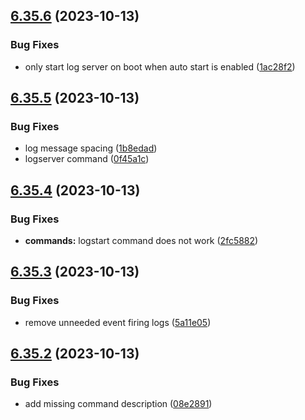 ## [6.35.6](https://github.com/onesoft-sudo/sudobot/compare/v6.35.5...v6.35.6) (2023-10-13)


### Bug Fixes

* only start log server on boot when auto start is enabled ([1ac28f2](https://github.com/onesoft-sudo/sudobot/commit/1ac28f23172294f6af0652349b64663c62c11e87))



## [6.35.5](https://github.com/onesoft-sudo/sudobot/compare/v6.35.4...v6.35.5) (2023-10-13)


### Bug Fixes

* log message spacing ([1b8edad](https://github.com/onesoft-sudo/sudobot/commit/1b8edadc083ebec950c45d39c636087d15890ef1))
* logserver command ([0f45a1c](https://github.com/onesoft-sudo/sudobot/commit/0f45a1c9308babb3590601bb04d9e37ae03e5850))



## [6.35.4](https://github.com/onesoft-sudo/sudobot/compare/v6.35.3...v6.35.4) (2023-10-13)


### Bug Fixes

* **commands:** logstart command does not work ([2fc5882](https://github.com/onesoft-sudo/sudobot/commit/2fc5882edddcb51b0a9e7c349fae27fe8b402b06))



## [6.35.3](https://github.com/onesoft-sudo/sudobot/compare/v6.35.2...v6.35.3) (2023-10-13)


### Bug Fixes

* remove unneeded event firing logs ([5a11e05](https://github.com/onesoft-sudo/sudobot/commit/5a11e05e919b9c9d1e77f4b90b285c7d2c16c620))



## [6.35.2](https://github.com/onesoft-sudo/sudobot/compare/v6.35.1...v6.35.2) (2023-10-13)


### Bug Fixes

* add missing command description ([08e2891](https://github.com/onesoft-sudo/sudobot/commit/08e28913f4aba7db8655665863c15aa387a77f6f))



